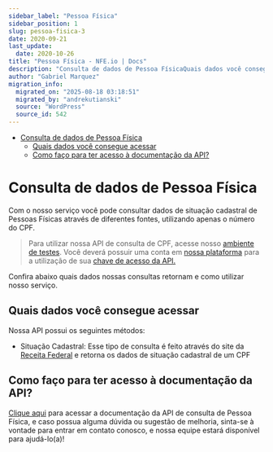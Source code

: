 ```yaml
---
sidebar_label: "Pessoa Física"
sidebar_position: 1
slug: pessoa-fisica-3
date: 2020-09-21
last_update:
  date: 2020-10-26
title: "Pessoa Física - NFE.io | Docs"
description: "Consulta de dados de Pessoa FísicaQuais dados você consegue acessarComo faço para ter acesso à documentação da API? Consulta de dados de Pessoa&#8230;"
author: "Gabriel Marquez"
migration_info:
  migrated_on: "2025-08-18 03:18:51"
  migrated_by: "andrekutianski"
  source: "WordPress"
  source_id: 542
---
```


* [Consulta de dados de Pessoa Física][1]  
   * [Quais dados você consegue acessar][2]  
   * [Como faço para ter acesso à documentação da API?][3]

# Consulta de dados de Pessoa Física

Com o nosso serviço você pode consultar dados de situação cadastral de Pessoas Físicas através de diferentes fontes, utilizando apenas o número do CPF.

> Para utilizar nossa API de consulta de CPF, acesse nosso [ambiente de testes][4]. Você deverá possuir uma conta em [nossa plataforma][5] para a utilização de sua [chave de acesso da API.][6]

Confira abaixo quais dados nossas consultas retornam e como utilizar nosso serviço.

## Quais dados você consegue acessar

Nossa API possui os seguintes métodos:

* Situação Cadastral: Esse tipo de consulta é feito através do site da [Receita Federal][7] e retorna os dados de situação cadastral de um CPF

## Como faço para ter acesso à documentação da API?

[Clique aqui][4] para acessar a documentação da API de consulta de Pessoa Física, e caso possua alguma dúvida ou sugestão de melhoria, sinta-se à vontade para entrar em contato conosco, e nossa equipe estará disponível para ajudá-lo(a)!


[1]: #Consulta%5Fde%5Fdados%5Fde%5FPessoa%5FFisica
[2]: #Quais%5Fdados%5Fvoce%5Fconsegue%5Facessar
[3]: #Como%5Ffaco%5Fpara%5Fter%5Facesso%5Fa%5Fdocumentacao%5Fda%5FAPI
[4]: https://nfe.io/docs/desenvolvedores/rest-api/consulta-de-cpf-v1/
[5]: https://nfe.io/docs/documentacao/nossa-plataforma/criar-conta/
[6]: https://nfe.io/docs/documentacao/nossa-plataforma/chaves-de-autenticacao/
[7]: https://servicos.receita.fazenda.gov.br/Servicos/CPF/ConsultaSituacao/ConsultaPublica.asp